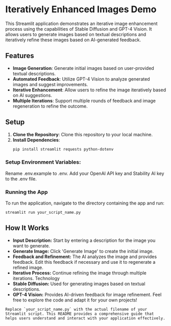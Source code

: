 # Iteratively Enhanced Images Demo

This Streamlit application demonstrates an iterative image enhancement process using the capabilities of Stable Diffusion and GPT-4 Vision. It allows users to generate images based on textual descriptions and iteratively refine these images based on AI-generated feedback.

## Features

- **Image Generation**: Generate initial images based on user-provided textual descriptions.
- **Automated Feedback**: Utilize GPT-4 Vision to analyze generated images and suggest improvements.
- **Iterative Enhancement**: Allow users to refine the image iteratively based on AI suggestions.
- **Multiple Iterations**: Support multiple rounds of feedback and image regeneration to refine the outcome.

## Setup

1. **Clone the Repository**: Clone this repository to your local machine.
2. **Install Dependencies**:
   ```bash
   pip install streamlit requests python-dotenv
   ```
### Setup Environment Variables:
Rename .env.example to .env.
Add your OpenAI API key and Stability AI key to the .env file.
### Running the App
To run the application, navigate to the directory containing the app and run:
```
streamlit run your_script_name.py
```

## How It Works
- **Input Description:** Start by entering a description for the image you want to generate.
- **Generate Image:** Click 'Generate Image' to create the initial image.
- **Feedback and Refinement:** The AI analyzes the image and provides feedback. Edit this feedback if necessary and use it to regenerate a refined image.
- **Iterative Process:** Continue refining the image through multiple iterations.
Technology
- **Stable Diffusion:** Used for generating images based on textual descriptions.
- **GPT-4 Vision:** Provides AI-driven feedback for image refinement.
Feel free to explore the code and adapt it for your own projects!


```
Replace `your_script_name.py` with the actual filename of your Streamlit script. This README provides a comprehensive guide that helps users understand and interact with your application effectively.
```
